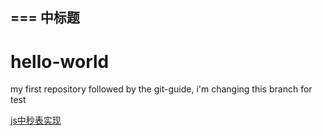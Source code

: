 
===
中标题
---
# hello-world
my first repository
followed by the git-guide, i'm changing this branch for test



<a href="">js中秒表实现</a>
